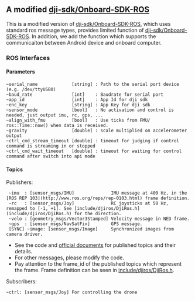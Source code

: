## A modified [dji-sdk/Onboard-SDK-ROS](https://github.com/dji-sdk/Onboard-SDK-ROS) ##

This is a modified version of [dji-sdk/Onboard-SDK-ROS](https://github.com/dji-sdk/Onboard-SDK-ROS), which uses standard ros message types, provides limited function of [dji-sdk/Onboard-SDK-ROS](https://github.com/dji-sdk/Onboard-SDK-ROS). In addition, we add the function which supports the communicaiton between Android device and onboard computer.


### ROS Interfaces ###

#### Parameters ####
```
~serial_name             [string] : Path to the serial port device (e.g. /dev/ttyUSB0)
~baud_rate               [int]    : Baudrate for serial port
~app_id                  [int]    : App Id for dji sdk
~enc_key                 [string] : App Key for dji sdk
~sensor_mode             [bool]   : No activation and control is needed, just output imu, rc, gps, ...
~align_with_fmu          [bool]   : Use ticks from FMU/ ros::Time::now() when data is received.
~gravity                 [double] : scale multiplied on accelerometer output
~ctrl_cmd_stream_timeout [double] : timeout for judging if control command is streaming in or stopped
~ctrl_cmd_wait_timeout   [double] : timeout for waiting for control command after switch into api mode
```

#### Topics ###

Publishers:

```
 ~imu  : [sensor_msgs/IMU]              IMU message at 400 Hz, in the [ROS REP 103](http://www.ros.org/reps/rep-0103.html) frame definition.
 ~rc   : [sensor_msgs/Joy]              RC joysticks at 50 Hz, remapped to [-1, +1]. See [include/djiros/DjiRos.h](include/djiros/DjiRos.h) for the direction.
 ~velo : [geometry_msgs/Vector3Stamped] Velocity message in NED frame.
 ~gps  : [sensor_msgs/NavSatFix]        GPS message.
 [SYNC] ~image: [sensor_msgs/Image]     Synchronized images from camera driver.
```

* See the code and [official documents](https://developer.dji.com/onboard-sdk/documentation/) for published topics and their details.
* For other messages, please modify the code.
* Pay attention to the frame_id of the published topics which represent the frame. Frame definition can be seen in [include/djiros/DjiRos.h](include/djiros/DjiRos.h).

Subscribers:
```
~ctrl: [sensor_msgs/Joy] For controlling the drone
```
<!-- * Subscriber "~gimbal_ctrl" and "~gimbal_speed_ctrl" for control the gimbal -->

<!-- #### TODO #### -->

